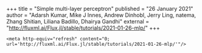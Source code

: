 +++
title = "Simple multi-layer perceptron"
published = "26 January 2021"
author = "Adarsh Kumar, Mike J Innes, Andrew Dinhobl, Jerry Ling, natema, Zhang Shitian, Liliana Badillo, Dhairya Gandhi"
external = "http://fluxml.ai/Flux.jl/stable/tutorials/2021-01-26-mlp/"
+++

~~~
<meta http-equiv="refresh" content="0; url='http://fluxml.ai/Flux.jl/stable/tutorials/2021-01-26-mlp/'"/>
~~~
